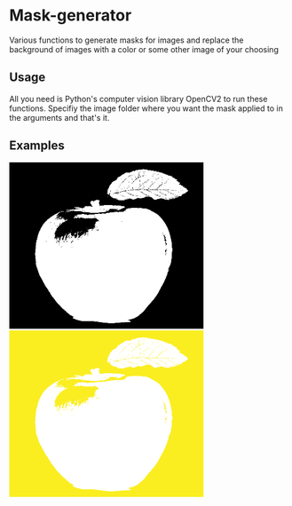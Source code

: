 # Mask-generator
Various functions to generate masks for images and replace the background of images with a color or some other image of your choosing 

## Usage

All you need is Python's computer vision library OpenCV2 to run these functions. Specifiy the image folder where you want the mask applied to in the arguments and that's it. 

## Examples

<img src="/example_masks/appleMasked.png" alt="drawing" width="350" height="300" />
<img src="/example_masks/appleMaskedColoredBG.png" alt="drawing" width="350" height="300" />

